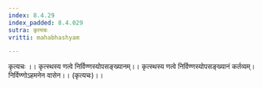 ```yaml
---
index: 8.4.29
index_padded: 8.4.029
sutra: कृत्यचः
vritti: mahabhashyam

---
```

 कृत्यचः ।। कृत्स्थस्य णत्वे निर्विण्णस्योपसङ्ख्यानम्।। कृत्स्थस्य णत्वे निर्विण्णस्योपसङ्ख्यानं कर्तव्यम्। निर्विण्णोऽहमनेन वासेन।। (कृत्यचः)।। 